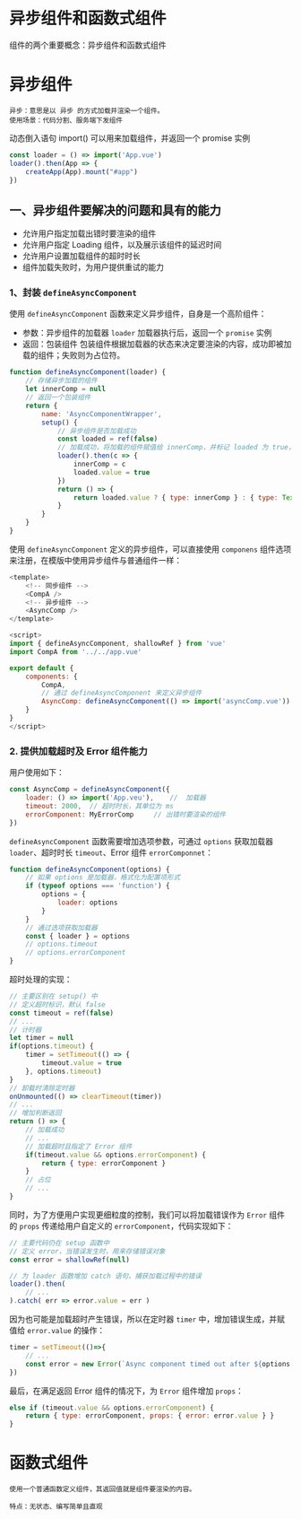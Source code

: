 # 异步组件和函数式组件

组件的两个重要概念：异步组件和函数式组件

# 异步组件

```tip
异步：意思是以 异步 的方式加载并渲染一个组件。
使用场景：代码分割、服务端下发组件
```
动态倒入语句 import() 可以用来加载组件，并返回一个 promise 实例

```js
const loader = () => import('App.vue')
loader().then(App => {
    createApp(App).mount("#app")
})
```

## 一、异步组件要解决的问题和具有的能力
- 允许用户指定加载出错时要渲染的组件
- 允许用户指定 Loading 组件，以及展示该组件的延迟时间
- 允许用户设置加载组件的超时时长
- 组件加载失败时，为用户提供重试的能力

### 1、封装 `defineAsyncComponent`

使用 `defineAsyncComponent` 函数来定义异步组件，自身是一个高阶组件：
- 参数：异步组件的加载器 `loader`
    加载器执行后，返回一个 `promise` 实例
- 返回：包装组件
    包装组件根据加载器的状态来决定要渲染的内容，成功即被加载的组件；失败则为占位符。


```js
function defineAsyncComponent(loader) {
    // 存储异步加载的组件
    let innerComp = null
    // 返回一个包装组件
    return {
        name: 'AsyncComponentWrapper',
        setup() {
            // 异步组件是否加载成功
            const loaded = ref(false)
            // 加载成功，将加载的组件赋值给 innerComp，并标记 loaded 为 true，表示成功
            loader().then(c => {
                innerComp = c
                loaded.value = true
            })
            return () => {
                return loaded.value ? { type: innerComp } : { type: Text, children: '' }
            }
        }
    }
}
```

使用 `defineAsyncComponent` 定义的异步组件，可以直接使用 `componens` 组件选项来注册，在模版中使用异步组件与普通组件一样：
```js
<template>
    <!-- 同步组件 -->
    <CompA />
    <!-- 异步组件 -->
    <AsyncComp />
</template>

<script>
import { defineAsyncComponent, shallowRef } from 'vue'
import CompA from '../../app.vue'

export default {
    components: {
        CompA,
        // 通过 defineAsyncComponent 来定义异步组件
        AsyncComp: defineAsyncComponent(() => import('asyncComp.vue'))
    }
}
</script>
```


### 2. 提供加载超时及 Error 组件能力

用户使用如下：
```js
const AsyncComp = defineAsyncComponent({
    loader: () => import('App.veu'),    //  加载器
    timeout: 2000,  // 超时时长，其单位为 ms
    errorComponent: MyErrorComp     // 出错时要渲染的组件
})
```

`defineAsyncComponent` 函数需要增加选项参数，可通过 `options` 获取加载器 `loader`、超时时长 `timeout`、Error 组件 `errorComponnet`：
```js
function defineAsyncComponent(options) {
    // 如果 options 是加载器，格式化为配置项形式
    if (typeof options === 'function') {
        options = {
            loader: options
        }
    }
    // 通过选项获取加载器
    const { loader } = options
    // options.timeout
    // options.errorComponent
}
```

超时处理的实现：
```js
// 主要区别在 setup() 中
// 定义超时标识，默认 false
const timeout = ref(false)
// ...
// 计时器
let timer = null
if(options.timeout) {
    timer = setTimeout(() => {
        timeout.value = true
    }, options.timeout)
}
// 卸载时清除定时器
onUnmounted(() => clearTimeout(timer))
// ...
// 增加判断返回
return () => {
    // 加载成功 
    // ...
    // 加载超时且指定了 Error 组件
    if(timeout.value && options.errorComponent) {
        return { type: errorComponent }
    }
    // 占位
    // ...
}
```

同时，为了方便用户实现更细粒度的控制，我们可以将加载错误作为 `Error` 组件的 `props` 传递给用户自定义的 `errorComponent`，代码实现如下：
```js
// 主要代码仍在 setup 函数中
// 定义 error，当错误发生时，用来存储错误对象
const error = shallowRef(null)

// 为 loader 函数增加 catch 语句，捕获加载过程中的错误
loader().then(
    // ...
).catch( err => error.value = err )
```

因为也可能是加载超时产生错误，所以在定时器 `timer` 中，增加错误生成，并赋值给 `error.value` 的操作：
```js
timer = setTimeout(()=>{
    // ...
    const error = new Error(`Async component timed out after ${options.timeout}ms.`)
})
```

最后，在满足返回 Error 组件的情况下，为 `Error` 组件增加 `props`：
```js
else if (timeout.value && options.errorComponent) {
    return { type: errorComponent, props: { error: error.value } }
}
```

# 函数式组件

```tip  
使用一个普通函数定义组件，其返回值就是组件要渲染的内容。

特点：无状态、编写简单且直观
```